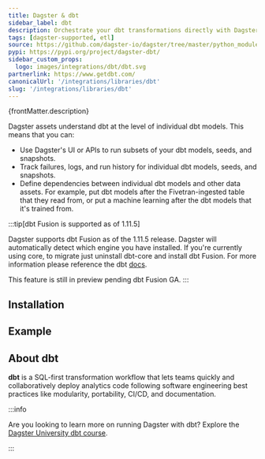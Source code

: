 ```yaml
---
title: Dagster & dbt
sidebar_label: dbt
description: Orchestrate your dbt transformations directly with Dagster.
tags: [dagster-supported, etl]
source: https://github.com/dagster-io/dagster/tree/master/python_modules/libraries/dagster-dbt
pypi: https://pypi.org/project/dagster-dbt/
sidebar_custom_props:
  logo: images/integrations/dbt/dbt.svg
partnerlink: https://www.getdbt.com/
canonicalUrl: '/integrations/libraries/dbt'
slug: '/integrations/libraries/dbt'
---
```


<p>{frontMatter.description}</p>

Dagster assets understand dbt at the level of individual dbt models. This means that you can:

- Use Dagster's UI or APIs to run subsets of your dbt models, seeds, and snapshots.
- Track failures, logs, and run history for individual dbt models, seeds, and snapshots.
- Define dependencies between individual dbt models and other data assets. For example, put dbt models after the Fivetran-ingested table that they read from, or put a machine learning after the dbt models that it's trained from.

:::tip[dbt Fusion is supported as of 1.11.5]

Dagster supports dbt Fusion as of the 1.11.5 release. Dagster will automatically detect which engine you have installed. If you're currently using core, to migrate just uninstall dbt-core and install dbt Fusion. For more information please reference the dbt [docs](https://docs.getdbt.com/docs/dbt-versions/core-upgrade/upgrading-to-fusion).

This feature is still in preview pending dbt Fusion GA.
:::

## Installation

<PackageInstallInstructions packageName="dagster-dbt" />

## Example

<CodeExample path="docs_snippets/docs_snippets/integrations/dbt.py" language="python" />

## About dbt

**dbt** is a SQL-first transformation workflow that lets teams quickly and collaboratively deploy analytics code following software engineering best practices like modularity, portability, CI/CD, and documentation.

<aside className="rounded-lg">

:::info

Are you looking to learn more on running Dagster with dbt? Explore the [Dagster University dbt course](https://courses.dagster.io/courses/dagster-dbt).

:::

</aside>

